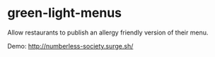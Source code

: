 # green-light-menus
Allow restaurants to publish an allergy friendly version of their menu.

Demo: http://numberless-society.surge.sh/
